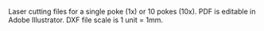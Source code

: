 Laser cutting files for a single poke (1x) or 10 pokes (10x).  PDF is editable in Adobe Illustrator.  DXF file scale is 1 unit = 1mm.
